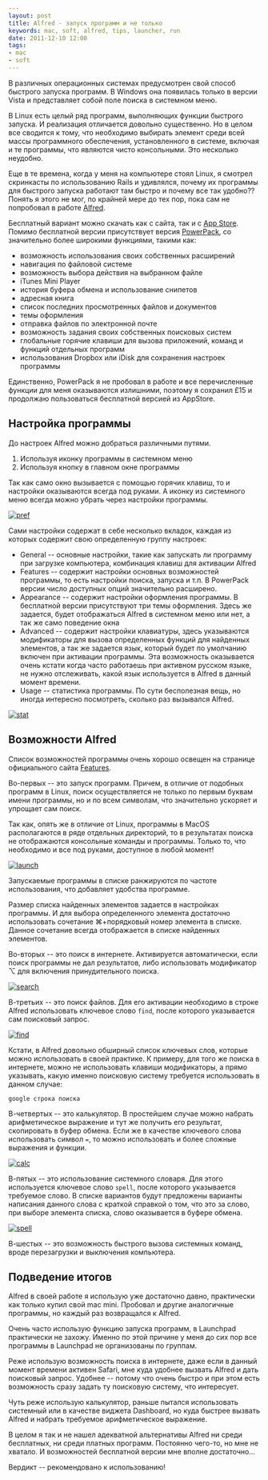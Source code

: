 ```yaml
---
layout: post
title: Alfred - запуск программ и не только
keywords: mac, soft, alfred, tips, launcher, run
date: 2011-12-10 12:00
tags:
- mac
- soft
---
```


В различных операционных системах предусмотрен свой способ быстрого запуска программ. В Windows она появилась только в версии Vista и представляет собой поле поиска в системном меню.

В Linux есть целый ряд программ, выполняющих функции быстрого запуска. И реализация отличается довольно существенно. Но в целом все сводится к тому, что необходимо выбирать элемент среди всей массы программного обеспечения, установленного в системе, включая и те программы, что являются чисто консольными. Это несколько неудобно.

Еще в те времена, когда у меня на компьютере стоял Linux, я смотрел скринкасты по использованию Rails и удивлялся, почему их программы для быстрого запуска работают там быстро и почему все так удобно?? Понять я этого не мог, по крайней мере до тех пор, пока сам не попробовал в работе [Alfred][].

[Alfred]: http://www.alfredapp.com/
	"Alfred App"

Бесплатный вариант можно скачать как с сайта, так и с [App Store][1]. Помимо бесплатной версии присутствует версия [PowerPack][], со значительно более широкими функциями, такими как: 

[1]: http://itunes.apple.com/ru/app/alfred/id405843582?mt=12
	"Alfred - iTunes"

[PowerPack]: http://www.alfredapp.com/powerpack/
	"Alfred App - Powerpack"

* возможность использования своих собственных расширений
* навигация по файловой системе
* возможность выбора действия на выбранном файле
* iTunes Mini Player
* история буфера обмена и использование снипетов
* адресная книга
* список последних просмотренных файлов и документов
* темы оформления
* отправка файлов по электронной почте
* возможность задания своих собственных поисковых систем
* глобальные горячие клавиши для вызова приложений, команд и функций отдельных программ
* использования Dropbox или iDisk для сохранения настроек программы

Единственно, PowerPack я не пробовал в работе и все перечисленные функции для меня оказываются излишними, поэтому я сохранил £15 и продолжаю пользоваться бесплатной версией из AppStore.

## Настройка программы

До настроек Alfred можно добраться различными путями.

1. Используя иконку программы в системном меню
2. Используя кнопку в главном окне программы

Так как само окно вызывается с помощью горячих клавиш, то и настройки оказываются всегда под руками. А иконку из системного меню всегда можно убрать через настройки программы. 

[![pref][]](https://static.juev.org/2011/12/pref.png)

[pref]: https://static.juev.org/2011/12/pref-th.png

Сами настройки содержат в себе несколько вкладок, каждая из которых содержит свою определенную группу настроек:

* General -- основные настройки, такие как запускать ли программу при загрузке компьютера, комбинация клавиш для активации Alfred
* Features -- содержит настройки основных возможностей программы, то есть настройки поиска, запуска и т.п. В PowerPack версии число доступных опций значительно расширено.
* Appearance -- содержит настройки оформления программы. В бесплатной версии присутствуют три темы оформления. Здесь же задается, будет отображаться Alfred в системном меню или нет, а так же само поведение окна
* Advanced -- содержит настройки клавиатуры, здесь указываются модификаторы для вызова определенных функций для найденных элементов, а так же задается язык, который будет по умолчанию включен при активации программы. Эта возможность оказывается очень кстати когда часто работаешь при активном русском языке, не нужно отслеживать, какой язык используется в Alfred в данный момент времени.
* Usage -- статистика программы. По сути бесполезная вещь, но иногда интересно посмотреть, сколько раз вызывался Alfred.

[![stat][]](https://static.juev.org/2011/12/stat)

[stat]: https://static.juev.org/2011/12/stat-th.png


## Возможности Alfred

Список возможностей программы очень хорошо освещен на странице официального сайта [Features][].

[Features]: http://www.alfredapp.com/#alfred-features
	"Alfred App - Features"

Во-первых -- это запуск программ. Причем, в отличие от подобных программ в Linux, поиск осуществляется не только по первым буквам имени программы, но и по всем символам, что значительно ускоряет и упрощает сам поиск.

Так как, опять же в отличие от Linux, программы в MacOS располагаются в ряде отдельных директорий, то в результатах поиска не отображаются консольные команды и программы. Только то, что необходимо и все под руками, доступное в любой момент!

[![launch][]](https://static.juev.org/2011/12/launch.png)

[launch]: https://static.juev.org/2011/12/launch-th.png

Запускаемые программы в списке ранжируются по частоте использования, что добавляет удобства программе.

Размер списка найденных элементов задается в настройках программы. И для выбора определенного элемента достаточно использовать сочетание ⌘+порядковый номер элемента в списке. Данное сочетание всегда отображается в списке найденных элементов.

Во-вторых -- это поиск в интернете. Активируется автоматически, если поиск программы не дал результатов, либо использовать модификатор ⌥ для включения принудительного поиска. 

[![search][]](https://static.juev.org/2011/12/search.png)

[search]: https://static.juev.org/2011/12/search-th.png

В-третьих -- это поиск файлов. Для его активации необходимо в строке Alfred использовать ключевое слово `find`, после которого указывается сам поисковый запрос.

[![find][]](https://static.juev.org/2011/12/find.png)

[find]: https://static.juev.org/2011/12/find-th.png

Кстати, в Alfred довольно обширный список ключевых слов, которые можно использовать в своей практике. К примеру, для того же поиска в интернете, можно не использовать клавиши модификаторы, а прямо указывать, какую именно поисковую систему требуется использовать в данном случае:

	google строка поиска

В-четвертых -- это калькулятор. В простейшем случае можно набрать арифметическое выражение и тут же получить его результат, скопировать в буфер обмена. Если же в качестве ключевого слова использовать символ `=`, то можно использовать и более сложные выражения и функции.

[![calc][]](https://static.juev.org/2011/12/calc.png)

[calc]: https://static.juev.org/2011/12/calc-th.png

В-пятых -- это использование системного словаря. Для этого используется ключевое слово `spell`, после которого указывается требуемое слово. В списке вариантов будут предложены варианты написания данного слова с краткой справкой о том, что это за слово, при выборе элемента списка, слово оказывается в буфере обмена.

[![spell][]](https://static.juev.org/2011/12/spell.png)

[spell]: https://static.juev.org/2011/12/spell-th.png

В-шестых -- это возможность быстрого вызова системных команд, вроде перезагрузки и выключения компьютера.

## Подведение итогов

Alfred в своей работе я использую уже достаточно давно, практически как только купил свой mac mini. Пробовал и другие аналогичные программы, но каждый раз возвращался к Alfred. 

Очень часто использую функцию запуска программ, в Launchpad практически не захожу. Именно по этой причине у меня до сих пор все программы в Launchpad не организованы по группам. 

Реже использую возможность поиска в интернете, даже если в данный момент времени активен Safari, мне куда удобнее вызвать Alfred и дать поисковый запрос. Удобнее -- потому что очень быстро и при этом есть возможность сразу задать ту поисковую систему, что интересует.

Чуть реже использую калькулятор, раньше пытался использовать системный или в качестве виджета Dashboard, но куда быстрее вызвать Alfred и набрать требуемое арифметическое выражение.

В целом я так и не нашел адекватной альтернативы Alfred ни среди бесплатных, ни среди платных программ. Постоянно чего-то, но мне не хватало. И возможностей бесплатной версии мне вполне достаточно...

Вердикт -- рекомендовано к использованию!
